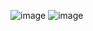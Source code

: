 ![image](https://github.com/zakaria0101echifaouy/Linux-Shell-HackerRank/assets/108145379/9bd5c338-9fa5-456f-be54-55e215d395ec)
![image](https://github.com/zakaria0101echifaouy/Linux-Shell-HackerRank/assets/108145379/05308a51-0771-45d5-8cfe-c31cfc3f5c17)
